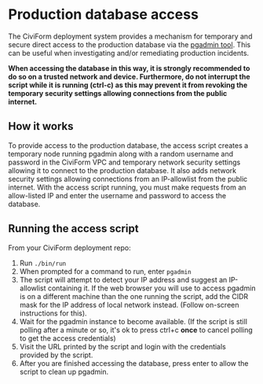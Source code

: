 # Production database access

The CiviForm deployment system provides a mechanism for temporary and secure direct access to the production database via the [pgadmin tool](https://www.pgadmin.org/). This can be useful when investigating and/or remediating production incidents.

**When accessing the database in this way, it is strongly recommended to do so on a trusted network and device.
Furthermore, do not interrupt the script while it is running (ctrl-c) as this may prevent it from revoking the temporary security settings allowing connections from the public internet.**

## How it works

To provide access to the production database, the access script creates a temporary node running pgadmin along with a random username and password in the CiviForm VPC and temporary network security settings allowing it to connect to the production database. It also adds network security settings allowing connections from an IP-allowlist from the public internet. With the access script running, you must make requests from an allow-listed IP and enter
the username and password to access the database.

## Running the access script

From your CiviForm deployment repo:

1. Run `./bin/run`
1. When prompted for a command to run, enter `pgadmin`
1. The script will attempt to detect your IP address and suggest an IP-allowlist containing it. If the web browser you will use to access pgadmin is on a different machine than the one running the script, add the CIDR mask for the IP address of local network instead. (Follow on-screen instructions for this).
1. Wait for the pgadmin instance to become available. (If the script is still polling after a minute or so, it's ok to press ctrl+c **once** to cancel polling to get the access credentials)
1. Visit the URL printed by the script and login with the credentials provided by the script.
1. After you are finished accessing the database, press enter to allow the script to clean up pgadmin.
